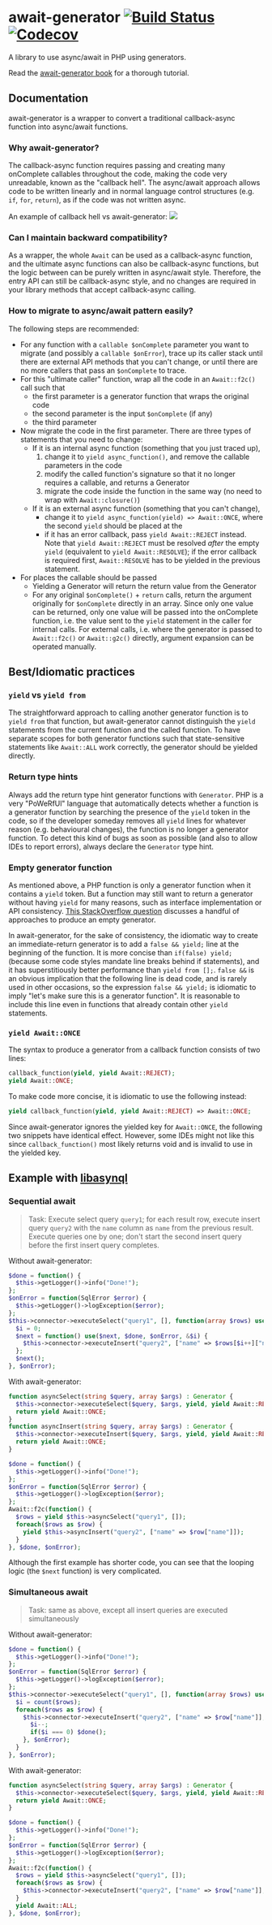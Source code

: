 # await-generator [![Build Status](https://github.com/SOF3/await-generator/workflows/CI/badge.svg)](https://github.com/SOF3/await-generator/actions?query=workflow%3ACI) [![Codecov](https://img.shields.io/codecov/c/github/codecov/example-python.svg)](https://codecov.io/gh/SOF3/await-generator)

A library to use async/await in PHP using generators.

Read the [await-generator book](https://sof3.github.io/await-generator/master) for a thorough tutorial.

## Documentation
await-generator is a wrapper to convert a traditional callback-async function into async/await functions.

### Why await-generator?
The callback-async function requires passing and creating many onComplete callables throughout the code, making the code very unreadable, known as the "callback hell". The async/await approach allows code to be written linearly and in normal language control structures (e.g. `if`, `for`, `return`), as if the code was not written async.

An example of callback hell vs await-generator:
![](https://media.discordapp.net/attachments/373199722573201410/807112614747963412/unknown.png?width=1386&height=573)

### Can I maintain backward compatibility?
As a wrapper, the whole `Await` can be used as a callback-async function, and the ultimate async functions can also be callback-async functions, but the logic between can be purely written in async/await style. Therefore, the entry API can still be callback-async style, and no changes are required in your library methods that accept callback-async calling.

### How to migrate to async/await pattern easily?
The following steps are recommended:
- For any function with a `callable $onComplete` parameter you want to migrate (and possibly a `callable $onError`), trace up its caller stack until there are external API methods that you can't change, or until there are no more callers that pass an `$onComplete` to trace.
- For this "ultimate caller" function, wrap all the code in an `Await::f2c()` call such that
  - the first parameter is a generator function that wraps the original code
  - the second parameter is the input `$onComplete` (if any)
  - the third parameter
- Now migrate the code in the first parameter. There are three types of statements that you need to change:
  - If it is an internal async function (something that you just traced up),
    1. change it to `yield async_function()`, and remove the callable parameters in the code
    2. modify the called function's signature so that it no longer requires a callable, and returns a Generator
    3. migrate the code inside the function in the same way (no need to wrap with `Await::closure()`)
  - If it is an external async function (something that you can't change),
    - change it to `yield async_function(yield) => Await::ONCE`, where the second `yield` should be placed at the
    - if it has an error callback, pass `yield Await::REJECT` instead. Note that `yield Await::REJECT` must be resolved _after_ the empty `yield` (equivalent to `yield Await::RESOLVE`); if the error callback is required first, `Await::RESOLVE` has to be yielded in the previous statement.
- For places the callable should be passed
  - Yielding a Generator will return the return value from the Generator
  - For any original `$onComplete()` + `return` calls, return the argument originally for `$onComplete` directly in an array. Since only one value can be returned, only one value will be passed into the onComplete function, i.e. the value sent to the `yield` statement in the caller for internal calls. For external calls, i.e. where the generator is passed to `Await::f2c()` or `Await::g2c()` directly, argument expansion can be operated manually.

## Best/Idiomatic practices
### `yield` vs `yield from`
The straightforward approach to calling another generator function is to `yield from` that function, but await-generator cannot distinguish the `yield` statements from the current function and the called function. To have separate scopes for both generator functions such that state-sensitive statements like `Await::ALL` work correctly, the generator should be yielded directly.

### Return type hints
Always add the return type hint generator functions with `Generator`. PHP is a very "PoWeRfUl" language that automatically detects whether a function is a generator function by searching the presence of the `yield` token in the code, so if the developer someday removes all `yield` lines for whatever reason (e.g. behavioural changes), the function is no longer a generator function. To detect this kind of bugs as soon as possible (and also to allow IDEs to report errors), always declare the `Generator` type hint.

### Empty generator function
As mentioned above, a PHP function is only a generator function when it contains a `yield` token. But a function may still want to return a generator without having `yield` for many reasons, such as interface implementation or API consistency. [This StackOverflow question](https://stackoverflow.com/q/25428615/3990767) discusses a handful of approaches to produce an empty generator.

In await-generator, for the sake of consistency, the idiomatic way to create an immediate-return generator is to add a `false && yield;` line at the beginning of the function. It is more concise than `if(false) yield;` (because some code styles mandate line breaks behind if statements), and it has superstitiously better performance than `yield from [];`. `false &&` is an obvious implication that the following line is dead code, and is rarely used in other occasions, so the expression `false && yield;` is idiomatic to imply "let's make sure this is a generator function". It is reasonable to include this line even in functions that already contain other `yield` statements.

### `yield Await::ONCE`
The syntax to produce a generator from a callback function consists of two lines:

```php
callback_function(yield, yield Await::REJECT);
yield Await::ONCE;
```

To make code more concise, it is idiomatic to use the following instead:

```php
yield callback_function(yield, yield Await::REJECT) => Await::ONCE;
```

Since await-generator ignores the yielded key for `Await::ONCE`, the following two snippets have identical effect. However, some IDEs might not like this since `callback_function()` most likely returns void and is invalid to use in the yielded key.

## Example with [libasynql](https://github.com/poggit/libasynql)
### Sequential await
> Task: Execute select query `query1`; for each result row, execute insert query `query2` with the `name` column as `name` from the previous result. Execute queries one by one; don't start the second insert query before the first insert query completes.

Without await-generator:

```php
$done = function() {
  $this->getLogger()->info("Done!");
};
$onError = function(SqlError $error) {
  $this->getLogger()->logException($error);
};
$this->connector->executeSelect("query1", [], function(array $rows) use($done, $onError) {
  $i = 0;
  $next = function() use($next, $done, $onError, &$i) {
    $this->connector->executeInsert("query2", ["name" => $rows[$i++]["name"]], isset($rows[$i]) ? $next : $done, $onError);
  };
  $next();
}, $onError);
```

With await-generator:

```php
function asyncSelect(string $query, array $args) : Generator {
  $this->connector->executeSelect($query, $args, yield, yield Await::REJECT);
  return yield Await::ONCE;
}
function asyncInsert(string $query, array $args) : Generator {
  $this->connector->executeInsert($query, $args, yield, yield Await::REJECT);
  return yield Await::ONCE;
}
```

```php
$done = function() {
  $this->getLogger()->info("Done!");
};
$onError = function(SqlError $error) {
  $this->getLogger()->logException($error);
};
Await::f2c(function() {
  $rows = yield $this->asyncSelect("query1", []);
  foreach($rows as $row) {
    yield $this->asyncInsert("query2", ["name" => $row["name"]]);
  }
}, $done, $onError);
```

Although the first example has shorter code, you can see that the looping logic (the `$next` function) is very complicated.

### Simultaneous await
> Task: same as above, except all insert queries are executed simultaneously

Without await-generator:

```php
$done = function() {
  $this->getLogger()->info("Done!");
};
$onError = function(SqlError $error) {
  $this->getLogger()->logException($error);
};
$this->connector->executeSelect("query1", [], function(array $rows) use($done, $onError) {
  $i = count($rows);
  foreach($rows as $row) {
    $this->connector->executeInsert("query2", ["name" => $row["name"]], function() use($done, &$i) {
      $i--;
      if($i === 0) $done();
    }, $onError);
  }
}, $onError);
```

With await-generator:

```php
function asyncSelect(string $query, array $args) : Generator {
  $this->connector->executeSelect($query, $args, yield, yield Await::REJECT);
  return yield Await::ONCE;
}

```

```php
$done = function() {
  $this->getLogger()->info("Done!");
};
$onError = function(SqlError $error) {
  $this->getLogger()->logException($error);
};
Await::f2c(function() {
  $rows = yield $this->asyncSelect("query1", []);
  foreach($rows as $row) {
    $this->connector->executeInsert("query2", ["name" => $row["name"]], yield, yield Await::REJECT);
  }
  yield Await::ALL;
}, $done, $onError);
```
